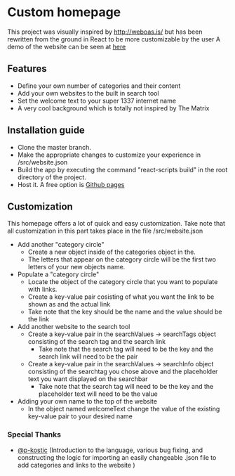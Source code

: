 # Custom homepage

This project was visually inspired by http://weboas.is/ but has been rewritten from the ground in React to be more customizable by the user
A demo of the website can be seen at [here]
## Features
  - Define your own number of categories and their content
  - Add your own websites to the built in search tool
  - Set the welcome text to your super 1337 internet name
  - A very cool background which is totally not inspired by The Matrix

## Installation guide

  - Clone the master branch.
  - Make the appropriate changes to customize your experience in /src/website.json
  - Build the app by executing the command "react-scripts build" in the root directory of the project. 
  - Host it. A free option is [Github pages]

## Customization
This homepage offers a lot of quick and easy customization. Take note that all customization in this part takes place in the file /src/website.json
  - Add another "category circle"
    - Create a new object inside of the categories object in the.
    - The letters that appear on the category circle will be the first two letters of your new objects name.
 - Populate a "category circle"
    - Locate the object of the category circle that you want to populate with links.
    - Create a key-value pair cosisting of what you want the link to be shown as and the actual link
    - Take note that the key should be the name and the value should be the link
 - Add another website to the search tool 
    - Create a key-value pair in the searchValues -> searchTags object consisting of the search tag and the search link
        - Take note that the search tag will need to be the key and the search link will need to be the pair
    - Create a key-value pair in the searchValues -> searchInfo object consisting of the searchtag you chose above and the placeholder text you want displayed on the searchbar
        - Take note that the search tag will need to be the key and the placeholder text will need to be the value
- Adding your own name to the top of the website
    - In the object named welcomeText change the value of the existing key-value pair to your desired name

### Special Thanks
   - [@p-kostic] (Introduction to the language, various bug fixing, and constructing the logic for importing an easily changeable .json file to add categories and links to the website
)






   [Github pages]: <https://github.com/gitname/react-gh-pages>
   [here]: <https://cyanisyde.github.io/custom-homepage/>
   [@p-kostic]: <https://github.com/p-kostic>
   
